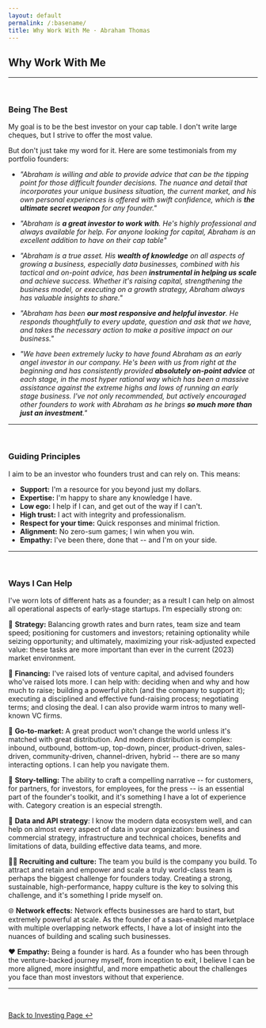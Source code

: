 ```yaml
---
layout: default
permalink: /:basename/
title: Why Work With Me · Abraham Thomas
---
```


## Why Work With Me

----

<br/> 

### Being The Best

My goal is to be the best investor on your cap table.  I don't write large cheques, but I strive to offer the most value.

But don't just take my word for it.  Here are some testimonials from my portfolio founders:

* *"Abraham is willing and able to provide advice that can be the tipping point for those difficult founder decisions. The nuance and detail that incorporates your unique business situation, the current market, and his own personal experiences is offered with swift confidence, which is **the ultimate secret weapon** for any founder."*

* *"Abraham is **a great investor to work with**. He's highly professional and always available for help. For anyone looking for capital, Abraham is an excellent addition to have on their cap table"*

* *"Abraham is a true asset. His **wealth of knowledge** on all aspects of growing a business, especially data businesses, combined with his tactical and on-point advice, has been **instrumental in helping us scale** and achieve success. Whether it's raising capital, strengthening the business model, or executing on a growth strategy, Abraham always has valuable insights to share."*

* *"Abraham has been **our most responsive and helpful investor**. He responds thoughtfully to every update, question and ask that we have, and takes the necessary action to make a positive impact on our business."*

* *"We have been extremely lucky to have found Abraham as an early angel investor in our company. He's been with us from right at the beginning and has consistently provided **absolutely on-point advice** at each stage, in the most hyper rational way which has been a massive assistance against the extreme highs and lows of running an early stage business. I've not only recommended, but actively encouraged other founders to work with Abraham as he brings **so much more than just an investment**."*


----

<br/>

### Guiding Principles

I aim to be an investor who founders trust and can rely on.  This means:

* **Support:** I'm a resource for you beyond just my dollars.
* **Expertise:** I'm happy to share any knowledge I have.  
* **Low ego:** I help if I can, and get out of the way if I can't.  
* **High trust:** I act with integrity and professionalism.  
* **Respect for your time:** Quick responses and minimal friction.
* **Alignment:** No zero-sum games; I win when you win.  
* **Empathy:** I've been there, done that -- and I'm on your side.


----

<br/>

### Ways I Can Help

I've worn lots of different hats as a founder; as a result I can help on almost all operational aspects of early-stage startups. I’m especially strong on:  

🧩 **Strategy:** Balancing growth rates and burn rates, team size and team speed; positioning for customers and investors; retaining optionality while seizing opportunity; and ultimately, maximizing your risk-adjusted expected value: these tasks are more important than ever in the current (2023) market environment.  

💸 **Financing:** I've raised lots of venture capital, and advised founders who've raised lots more. I can help with: deciding when and why and how much to raise; building a powerful pitch (and the company to support it); executing a disciplined and effective fund-raising process; negotiating terms; and closing the deal.  I can also provide warm intros to many well-known VC firms.

🌻 **Go-to-market:** A great product won't change the world unless it's matched with great distribution. And modern distribution is complex: inbound, outbound, bottom-up, top-down, pincer, product-driven, sales-driven, community-driven, channel-driven, hybrid -- there are so many interacting options. I can help you navigate them.

📝 **Story-telling:** The ability to craft a compelling narrative -- for customers, for partners, for investors, for employees, for the press -- is an essential part of the founder's toolkit, and it's something I have a lot of experience with.  Category creation is an especial strength.

💽 **Data and API strategy**: I know the modern data ecosystem well, and can help on almost every aspect of data in your organization: business and commercial strategy, infrastructure and technical choices, benefits and limitations of data, building effective data teams, and more.

👩‍💻 **Recruiting and culture:** The team you build is the company you build. To attract and retain and empower and scale a truly world-class team is perhaps the biggest challenge for founders today. Creating a strong, sustainable, high-performance, happy culture is the key to solving this challenge, and it's something I pride myself on.

🌐 **Network effects:** Network effects businesses are hard to start, but extremely powerful at scale.  As the founder of a saas-enabled marketplace with multiple overlapping network effects, I have a lot of insight into the nuances of building and scaling such businesses.

<!--🤝 **Resources and community:** I write regular memos for my portfolio founders, covering important market and macro trends, tactical and strategic tips, functional resources, and more; they tend to be more concrete and actionable than most "startup advice".  My founders also form a supportive and friendly community that I foster.-->

❤️ **Empathy:** Being a founder is hard. As a founder who has been through the venture-backed journey myself, from inception to exit, I believe I can be more aligned, more insightful, and more empathetic about the challenges you face than most investors without that experience.

----

<br/>

[Back to Investing Page ↩](/investing)


<!--

### Ways I Help

🤝 **Networks:** I can help with introductions and references for potential customers, partners, job candidates, expert operators, and down-stream investors including warm intros to many well-known VC firms.

🧠 **Knowledge:** There are a few topics that I have specific deep expertise in: data & API business models; data science & data engineering; capital markets & B2B fintech; starting & scaling network-effects businesses; and building successful data-centric organizations.

🔧 **Execution:** I can help tactically on almost all operational aspects of early-stage startups: product & engineering; sales & marketing; culture & team-building; go-to-market strategy; narrative creation & positioning; and fund-raising.



<br/>

----

<br/>

-->

